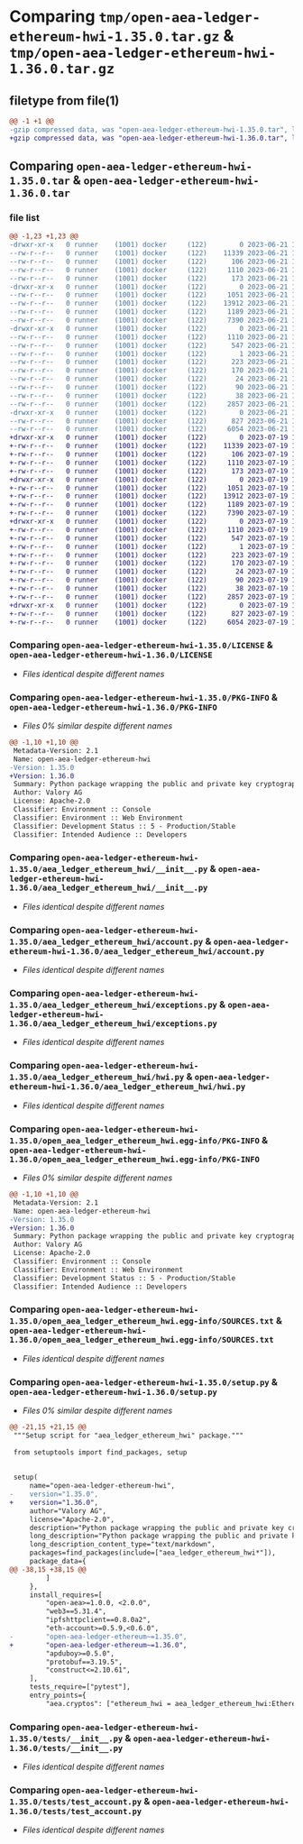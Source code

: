 # Comparing `tmp/open-aea-ledger-ethereum-hwi-1.35.0.tar.gz` & `tmp/open-aea-ledger-ethereum-hwi-1.36.0.tar.gz`

## filetype from file(1)

```diff
@@ -1 +1 @@
-gzip compressed data, was "open-aea-ledger-ethereum-hwi-1.35.0.tar", last modified: Wed Jun 21 10:08:54 2023, max compression
+gzip compressed data, was "open-aea-ledger-ethereum-hwi-1.36.0.tar", last modified: Wed Jul 19 12:43:54 2023, max compression
```

## Comparing `open-aea-ledger-ethereum-hwi-1.35.0.tar` & `open-aea-ledger-ethereum-hwi-1.36.0.tar`

### file list

```diff
@@ -1,23 +1,23 @@
-drwxr-xr-x   0 runner    (1001) docker     (122)        0 2023-06-21 10:08:54.915210 open-aea-ledger-ethereum-hwi-1.35.0/
--rw-r--r--   0 runner    (1001) docker     (122)    11339 2023-06-21 10:08:09.000000 open-aea-ledger-ethereum-hwi-1.35.0/LICENSE
--rw-r--r--   0 runner    (1001) docker     (122)      106 2023-06-21 10:08:09.000000 open-aea-ledger-ethereum-hwi-1.35.0/MANIFEST.in
--rw-r--r--   0 runner    (1001) docker     (122)     1110 2023-06-21 10:08:54.915210 open-aea-ledger-ethereum-hwi-1.35.0/PKG-INFO
--rw-r--r--   0 runner    (1001) docker     (122)      173 2023-06-21 10:08:09.000000 open-aea-ledger-ethereum-hwi-1.35.0/README.md
-drwxr-xr-x   0 runner    (1001) docker     (122)        0 2023-06-21 10:08:54.911210 open-aea-ledger-ethereum-hwi-1.35.0/aea_ledger_ethereum_hwi/
--rw-r--r--   0 runner    (1001) docker     (122)     1051 2023-06-21 10:08:09.000000 open-aea-ledger-ethereum-hwi-1.35.0/aea_ledger_ethereum_hwi/__init__.py
--rw-r--r--   0 runner    (1001) docker     (122)    13912 2023-06-21 10:08:09.000000 open-aea-ledger-ethereum-hwi-1.35.0/aea_ledger_ethereum_hwi/account.py
--rw-r--r--   0 runner    (1001) docker     (122)     1189 2023-06-21 10:08:09.000000 open-aea-ledger-ethereum-hwi-1.35.0/aea_ledger_ethereum_hwi/exceptions.py
--rw-r--r--   0 runner    (1001) docker     (122)     7390 2023-06-21 10:08:09.000000 open-aea-ledger-ethereum-hwi-1.35.0/aea_ledger_ethereum_hwi/hwi.py
-drwxr-xr-x   0 runner    (1001) docker     (122)        0 2023-06-21 10:08:54.911210 open-aea-ledger-ethereum-hwi-1.35.0/open_aea_ledger_ethereum_hwi.egg-info/
--rw-r--r--   0 runner    (1001) docker     (122)     1110 2023-06-21 10:08:54.000000 open-aea-ledger-ethereum-hwi-1.35.0/open_aea_ledger_ethereum_hwi.egg-info/PKG-INFO
--rw-r--r--   0 runner    (1001) docker     (122)      547 2023-06-21 10:08:54.000000 open-aea-ledger-ethereum-hwi-1.35.0/open_aea_ledger_ethereum_hwi.egg-info/SOURCES.txt
--rw-r--r--   0 runner    (1001) docker     (122)        1 2023-06-21 10:08:54.000000 open-aea-ledger-ethereum-hwi-1.35.0/open_aea_ledger_ethereum_hwi.egg-info/dependency_links.txt
--rw-r--r--   0 runner    (1001) docker     (122)      223 2023-06-21 10:08:54.000000 open-aea-ledger-ethereum-hwi-1.35.0/open_aea_ledger_ethereum_hwi.egg-info/entry_points.txt
--rw-r--r--   0 runner    (1001) docker     (122)      170 2023-06-21 10:08:54.000000 open-aea-ledger-ethereum-hwi-1.35.0/open_aea_ledger_ethereum_hwi.egg-info/requires.txt
--rw-r--r--   0 runner    (1001) docker     (122)       24 2023-06-21 10:08:54.000000 open-aea-ledger-ethereum-hwi-1.35.0/open_aea_ledger_ethereum_hwi.egg-info/top_level.txt
--rw-r--r--   0 runner    (1001) docker     (122)       90 2023-06-21 10:08:09.000000 open-aea-ledger-ethereum-hwi-1.35.0/pyproject.toml
--rw-r--r--   0 runner    (1001) docker     (122)       38 2023-06-21 10:08:54.915210 open-aea-ledger-ethereum-hwi-1.35.0/setup.cfg
--rw-r--r--   0 runner    (1001) docker     (122)     2857 2023-06-21 10:08:09.000000 open-aea-ledger-ethereum-hwi-1.35.0/setup.py
-drwxr-xr-x   0 runner    (1001) docker     (122)        0 2023-06-21 10:08:54.915210 open-aea-ledger-ethereum-hwi-1.35.0/tests/
--rw-r--r--   0 runner    (1001) docker     (122)      827 2023-06-21 10:08:09.000000 open-aea-ledger-ethereum-hwi-1.35.0/tests/__init__.py
--rw-r--r--   0 runner    (1001) docker     (122)     6054 2023-06-21 10:08:09.000000 open-aea-ledger-ethereum-hwi-1.35.0/tests/test_account.py
+drwxr-xr-x   0 runner    (1001) docker     (122)        0 2023-07-19 12:43:54.421943 open-aea-ledger-ethereum-hwi-1.36.0/
+-rw-r--r--   0 runner    (1001) docker     (122)    11339 2023-07-19 12:43:04.000000 open-aea-ledger-ethereum-hwi-1.36.0/LICENSE
+-rw-r--r--   0 runner    (1001) docker     (122)      106 2023-07-19 12:43:04.000000 open-aea-ledger-ethereum-hwi-1.36.0/MANIFEST.in
+-rw-r--r--   0 runner    (1001) docker     (122)     1110 2023-07-19 12:43:54.421943 open-aea-ledger-ethereum-hwi-1.36.0/PKG-INFO
+-rw-r--r--   0 runner    (1001) docker     (122)      173 2023-07-19 12:43:04.000000 open-aea-ledger-ethereum-hwi-1.36.0/README.md
+drwxr-xr-x   0 runner    (1001) docker     (122)        0 2023-07-19 12:43:54.417942 open-aea-ledger-ethereum-hwi-1.36.0/aea_ledger_ethereum_hwi/
+-rw-r--r--   0 runner    (1001) docker     (122)     1051 2023-07-19 12:43:04.000000 open-aea-ledger-ethereum-hwi-1.36.0/aea_ledger_ethereum_hwi/__init__.py
+-rw-r--r--   0 runner    (1001) docker     (122)    13912 2023-07-19 12:43:04.000000 open-aea-ledger-ethereum-hwi-1.36.0/aea_ledger_ethereum_hwi/account.py
+-rw-r--r--   0 runner    (1001) docker     (122)     1189 2023-07-19 12:43:04.000000 open-aea-ledger-ethereum-hwi-1.36.0/aea_ledger_ethereum_hwi/exceptions.py
+-rw-r--r--   0 runner    (1001) docker     (122)     7390 2023-07-19 12:43:04.000000 open-aea-ledger-ethereum-hwi-1.36.0/aea_ledger_ethereum_hwi/hwi.py
+drwxr-xr-x   0 runner    (1001) docker     (122)        0 2023-07-19 12:43:54.421943 open-aea-ledger-ethereum-hwi-1.36.0/open_aea_ledger_ethereum_hwi.egg-info/
+-rw-r--r--   0 runner    (1001) docker     (122)     1110 2023-07-19 12:43:54.000000 open-aea-ledger-ethereum-hwi-1.36.0/open_aea_ledger_ethereum_hwi.egg-info/PKG-INFO
+-rw-r--r--   0 runner    (1001) docker     (122)      547 2023-07-19 12:43:54.000000 open-aea-ledger-ethereum-hwi-1.36.0/open_aea_ledger_ethereum_hwi.egg-info/SOURCES.txt
+-rw-r--r--   0 runner    (1001) docker     (122)        1 2023-07-19 12:43:54.000000 open-aea-ledger-ethereum-hwi-1.36.0/open_aea_ledger_ethereum_hwi.egg-info/dependency_links.txt
+-rw-r--r--   0 runner    (1001) docker     (122)      223 2023-07-19 12:43:54.000000 open-aea-ledger-ethereum-hwi-1.36.0/open_aea_ledger_ethereum_hwi.egg-info/entry_points.txt
+-rw-r--r--   0 runner    (1001) docker     (122)      170 2023-07-19 12:43:54.000000 open-aea-ledger-ethereum-hwi-1.36.0/open_aea_ledger_ethereum_hwi.egg-info/requires.txt
+-rw-r--r--   0 runner    (1001) docker     (122)       24 2023-07-19 12:43:54.000000 open-aea-ledger-ethereum-hwi-1.36.0/open_aea_ledger_ethereum_hwi.egg-info/top_level.txt
+-rw-r--r--   0 runner    (1001) docker     (122)       90 2023-07-19 12:43:04.000000 open-aea-ledger-ethereum-hwi-1.36.0/pyproject.toml
+-rw-r--r--   0 runner    (1001) docker     (122)       38 2023-07-19 12:43:54.421943 open-aea-ledger-ethereum-hwi-1.36.0/setup.cfg
+-rw-r--r--   0 runner    (1001) docker     (122)     2857 2023-07-19 12:43:04.000000 open-aea-ledger-ethereum-hwi-1.36.0/setup.py
+drwxr-xr-x   0 runner    (1001) docker     (122)        0 2023-07-19 12:43:54.421943 open-aea-ledger-ethereum-hwi-1.36.0/tests/
+-rw-r--r--   0 runner    (1001) docker     (122)      827 2023-07-19 12:43:04.000000 open-aea-ledger-ethereum-hwi-1.36.0/tests/__init__.py
+-rw-r--r--   0 runner    (1001) docker     (122)     6054 2023-07-19 12:43:04.000000 open-aea-ledger-ethereum-hwi-1.36.0/tests/test_account.py
```

### Comparing `open-aea-ledger-ethereum-hwi-1.35.0/LICENSE` & `open-aea-ledger-ethereum-hwi-1.36.0/LICENSE`

 * *Files identical despite different names*

### Comparing `open-aea-ledger-ethereum-hwi-1.35.0/PKG-INFO` & `open-aea-ledger-ethereum-hwi-1.36.0/PKG-INFO`

 * *Files 0% similar despite different names*

```diff
@@ -1,10 +1,10 @@
 Metadata-Version: 2.1
 Name: open-aea-ledger-ethereum-hwi
-Version: 1.35.0
+Version: 1.36.0
 Summary: Python package wrapping the public and private key cryptography and support for hardware wallet interactions.
 Author: Valory AG
 License: Apache-2.0
 Classifier: Environment :: Console
 Classifier: Environment :: Web Environment
 Classifier: Development Status :: 5 - Production/Stable
 Classifier: Intended Audience :: Developers
```

### Comparing `open-aea-ledger-ethereum-hwi-1.35.0/aea_ledger_ethereum_hwi/__init__.py` & `open-aea-ledger-ethereum-hwi-1.36.0/aea_ledger_ethereum_hwi/__init__.py`

 * *Files identical despite different names*

### Comparing `open-aea-ledger-ethereum-hwi-1.35.0/aea_ledger_ethereum_hwi/account.py` & `open-aea-ledger-ethereum-hwi-1.36.0/aea_ledger_ethereum_hwi/account.py`

 * *Files identical despite different names*

### Comparing `open-aea-ledger-ethereum-hwi-1.35.0/aea_ledger_ethereum_hwi/exceptions.py` & `open-aea-ledger-ethereum-hwi-1.36.0/aea_ledger_ethereum_hwi/exceptions.py`

 * *Files identical despite different names*

### Comparing `open-aea-ledger-ethereum-hwi-1.35.0/aea_ledger_ethereum_hwi/hwi.py` & `open-aea-ledger-ethereum-hwi-1.36.0/aea_ledger_ethereum_hwi/hwi.py`

 * *Files identical despite different names*

### Comparing `open-aea-ledger-ethereum-hwi-1.35.0/open_aea_ledger_ethereum_hwi.egg-info/PKG-INFO` & `open-aea-ledger-ethereum-hwi-1.36.0/open_aea_ledger_ethereum_hwi.egg-info/PKG-INFO`

 * *Files 0% similar despite different names*

```diff
@@ -1,10 +1,10 @@
 Metadata-Version: 2.1
 Name: open-aea-ledger-ethereum-hwi
-Version: 1.35.0
+Version: 1.36.0
 Summary: Python package wrapping the public and private key cryptography and support for hardware wallet interactions.
 Author: Valory AG
 License: Apache-2.0
 Classifier: Environment :: Console
 Classifier: Environment :: Web Environment
 Classifier: Development Status :: 5 - Production/Stable
 Classifier: Intended Audience :: Developers
```

### Comparing `open-aea-ledger-ethereum-hwi-1.35.0/open_aea_ledger_ethereum_hwi.egg-info/SOURCES.txt` & `open-aea-ledger-ethereum-hwi-1.36.0/open_aea_ledger_ethereum_hwi.egg-info/SOURCES.txt`

 * *Files identical despite different names*

### Comparing `open-aea-ledger-ethereum-hwi-1.35.0/setup.py` & `open-aea-ledger-ethereum-hwi-1.36.0/setup.py`

 * *Files 0% similar despite different names*

```diff
@@ -21,15 +21,15 @@
 """Setup script for "aea_ledger_ethereum_hwi" package."""
 
 from setuptools import find_packages, setup
 
 
 setup(
     name="open-aea-ledger-ethereum-hwi",
-    version="1.35.0",
+    version="1.36.0",
     author="Valory AG",
     license="Apache-2.0",
     description="Python package wrapping the public and private key cryptography and support for hardware wallet interactions.",
     long_description="Python package wrapping the public and private key cryptography and support for hardware wallet interactions.",
     long_description_content_type="text/markdown",
     packages=find_packages(include=["aea_ledger_ethereum_hwi*"]),
     package_data={
@@ -38,15 +38,15 @@
         ]
     },
     install_requires=[
         "open-aea>=1.0.0, <2.0.0",
         "web3==5.31.4",
         "ipfshttpclient==0.8.0a2",
         "eth-account>=0.5.9,<0.6.0",
-        "open-aea-ledger-ethereum~=1.35.0",
+        "open-aea-ledger-ethereum~=1.36.0",
         "apduboy>=0.5.0",
         "protobuf==3.19.5",
         "construct<=2.10.61",
     ],
     tests_require=["pytest"],
     entry_points={
         "aea.cryptos": ["ethereum_hwi = aea_ledger_ethereum_hwi:EthereumHWICrypto"],
```

### Comparing `open-aea-ledger-ethereum-hwi-1.35.0/tests/__init__.py` & `open-aea-ledger-ethereum-hwi-1.36.0/tests/__init__.py`

 * *Files identical despite different names*

### Comparing `open-aea-ledger-ethereum-hwi-1.35.0/tests/test_account.py` & `open-aea-ledger-ethereum-hwi-1.36.0/tests/test_account.py`

 * *Files identical despite different names*

